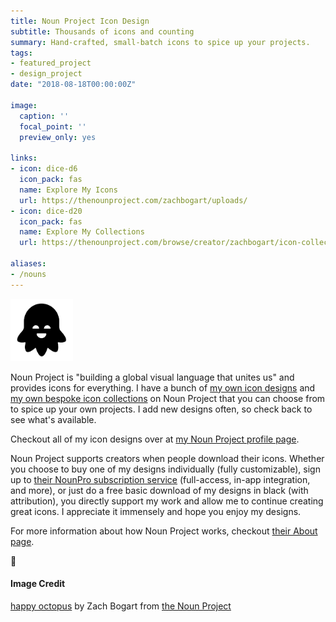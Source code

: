 ```yaml
---
title: Noun Project Icon Design
subtitle: Thousands of icons and counting
summary: Hand-crafted, small-batch icons to spice up your projects.
tags:
- featured_project
- design_project
date: "2018-08-18T00:00:00Z"

image:
  caption: ''
  focal_point: ''
  preview_only: yes

links:
- icon: dice-d6
  icon_pack: fas
  name: Explore My Icons
  url: https://thenounproject.com/zachbogart/uploads/
- icon: dice-d20
  icon_pack: fas
  name: Explore My Collections
  url: https://thenounproject.com/browse/creator/zachbogart/icon-collections

aliases:
- /nouns
---
```


<!-- Icon Image: Small -->
<img src="featured.png" width="100"/> 

Noun Project is "building a global visual language that unites us" and provides icons for everything. I have a bunch of [my own icon designs](https://thenounproject.com/zachbogart/uploads/) and [my own bespoke icon collections](https://thenounproject.com/browse/creator/zachbogart/icon-collections) on Noun Project that you can choose from to spice up your own projects. I add new designs often, so check back to see what's available.

Checkout all of my icon designs over at [my Noun Project profile page](https://thenounproject.com/zachbogart/).

Noun Project supports creators when people download their icons. Whether you choose to buy one of my designs individually (fully customizable), sign up to [their NounPro subscription service](https://thenounproject.com/accounts/upgrade/) (full-access, in-app integration, and more), or just do a free basic download of my designs in black (with attribution), you directly support my work and allow me to continue creating great icons. I appreciate it immensely and hope you enjoy my designs.

For more information about how Noun Project works, checkout [their About page](https://thenounproject.com/about/).

:black_heart:

<!--<div align="center">{{< gallery album="images_nouns" >}}</div>-->

<!--Noun Image Credit-->
#### Image Credit
[happy octopus](https://thenounproject.com/zachbogart/collection/adorable-octopus/) by Zach Bogart from [the Noun Project](https://thenounproject.com/)